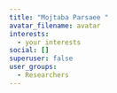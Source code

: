 ```yaml
---
title: "Mojtaba Parsaee "
avatar_filename: avatar
interests:
  - your interests
social: []
superuser: false
user_groups:
  - Researchers
---
```

